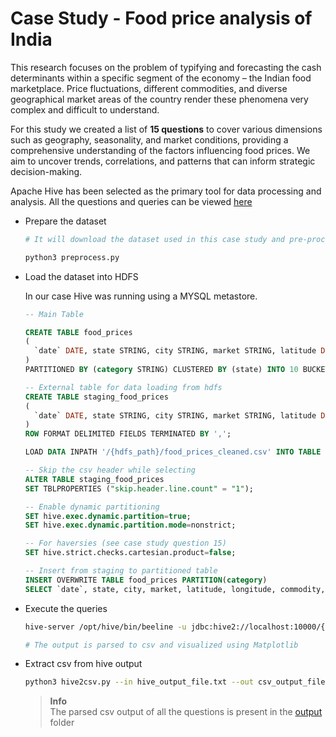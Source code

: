 # Case Study - Food price analysis of India
This research focuses on the problem of typifying and forecasting the cash determinants within a specific segment of the economy – the Indian food marketplace. Price fluctuations, different commodities, and diverse geographical market areas of the country render these phenomena very complex and difficult to understand.

For this study we created a list of **15 questions** to cover various dimensions such as geography, seasonality, and market conditions, providing a comprehensive understanding of the factors influencing food prices. We aim to uncover trends, correlations, and patterns that can inform strategic decision-making.

Apache Hive has been selected as the primary tool for data processing and analysis. 
All the questions and queries can be viewed [here](queries.hql)


- Prepare the dataset
  
  ```bash  
  # It will download the dataset used in this case study and pre-process it.

  python3 preprocess.py
  ```

- Load the dataset into HDFS
  
  In our case Hive was running using a MYSQL metastore.

  ```sql
  -- Main Table

  CREATE TABLE food_prices 
  ( 
    `date` DATE, state STRING, city STRING, market STRING, latitude DOUBLE, longitude DOUBLE, category STRING, commodity STRING, unit STRING, price DOUBLE, year INT, month INT, season STRING 
  ) 
  PARTITIONED BY (category STRING) CLUSTERED BY (state) INTO 10 BUCKETS STORED AS PARQUET;
  
  -- External table for data loading from hdfs
  CREATE TABLE staging_food_prices 
  ( 
    `date` DATE, state STRING, city STRING, market STRING, latitude DOUBLE, longitude DOUBLE, category STRING, commodity STRING, unit STRING, priceflag STRING, pricetype STRING, currency STRING, price DOUBLE, usdprice DOUBLE, year INT, month INT, season STRING 
  ) 
  ROW FORMAT DELIMITED FIELDS TERMINATED BY ',';

  LOAD DATA INPATH '/{hdfs_path}/food_prices_cleaned.csv' INTO TABLE staging_food_prices;

  -- Skip the csv header while selecting
  ALTER TABLE staging_food_prices
  SET TBLPROPERTIES ("skip.header.line.count" = "1");

  -- Enable dynamic partitioning
  SET hive.exec.dynamic.partition=true;
  SET hive.exec.dynamic.partition.mode=nonstrict;

  -- For haversies (see case study question 15)
  SET hive.strict.checks.cartesian.product=false;

  -- Insert from staging to partitioned table
  INSERT OVERWRITE TABLE food_prices PARTITION(category) 
  SELECT `date`, state, city, market, latitude, longitude, commodity, unit, price, year, month, season, category FROM staging_food_prices;
  ```

- Execute the queries
  
  ```bash
  hive-server /opt/hive/bin/beeline -u jdbc:hive2://localhost:10000/{db_name} -e "{hive_query}" > {output_file.txt}

  # The output is parsed to csv and visualized using Matplotlib
  ```

- Extract csv from hive output
  
  ```bash
  python3 hive2csv.py --in hive_output_file.txt --out csv_output_file.csv
  ```

  > **Info**  
  > The parsed csv output of all the questions is present in the [output](output) folder